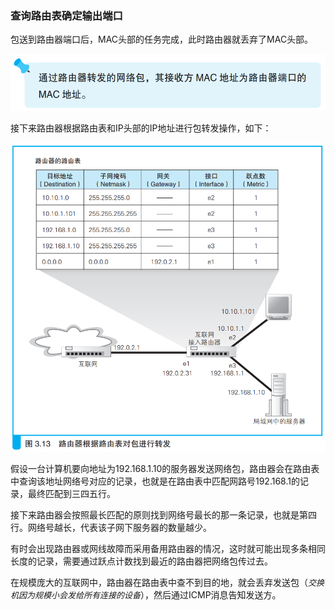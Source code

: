 ### 查询路由表确定输出端口

包送到路由器端口后，MAC头部的任务完成，此时路由器就丢弃了MAC头部。

![tip](img/image40.png)

接下来路由器根据路由表和IP头部的IP地址进行包转发操作，如下：

![路由表](img/image20.png)

假设一台计算机要向地址为192.168.1.10的服务器发送网络包，路由器会在路由表中查询该地址网络号对应的记录，也就是在路由表中匹配网路号192.168.1的记录，最终匹配到三四五行。

接下来路由器会按照最长匹配的原则找到网络号最长的那一条记录，也就是第四行。网络号越长，代表该子网下服务器的数量越少。

有时会出现路由器或网线故障而采用备用路由器的情况，这时就可能出现多条相同长度的记录，需要通过跃点计数找到最近的路由器把网络包传过去。

在规模庞大的互联网中，路由器在路由表中查不到目的地，就会丢弃发送包（<font size=2><i>交换机因为规模小会发给所有连接的设备</i></font>），然后通过ICMP消息告知发送方。